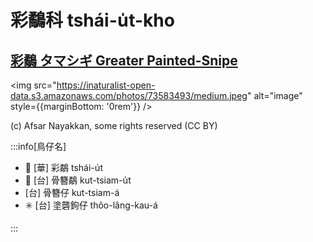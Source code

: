 # 彩鷸科 tshái-u̍t-kho

## [彩鷸 タマシギ Greater Painted-Snipe](https://ebird.org/species/grpsni1)

<img src="https://inaturalist-open-data.s3.amazonaws.com/photos/73583493/medium.jpeg" alt="image" style={{marginBottom: '0rem'}} />

<p className="image-caption">
(c) Afsar Nayakkan, some rights reserved (CC BY)
</p>

:::info[鳥仔名]

- 🎯 [華] 彩鷸 tshái-u̍t
- 🎯 [台] 骨簪鷸 kut-tsiam-u̍t
- [台] 骨簪仔 kut-tsiam-á
- ✳️ [台] 塗礱鉤仔 thôo-lâng-kau-á

:::
